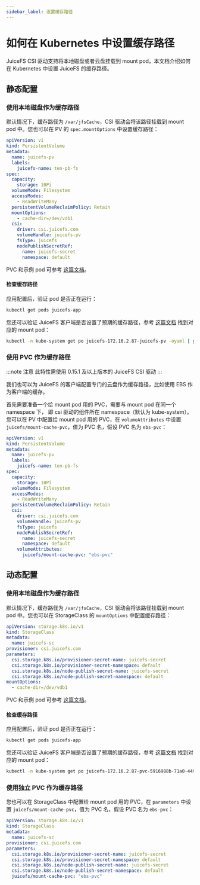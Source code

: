 ```yaml
---
sidebar_label: 设置缓存路径
---
```


# 如何在 Kubernetes 中设置缓存路径

JuiceFS CSI 驱动支持将本地磁盘或者云盘挂载到 mount pod，本文档介绍如何在 Kubernetes 中设置 JuiceFS 的缓存路径。

## 静态配置

### 使用本地磁盘作为缓存路径

默认情况下，缓存路径为 `/var/jfsCache`，CSI 驱动会将该路径挂载到 mount pod 中。您也可以在 PV 的 `spec.mountOptions` 中设置缓存路径：

```yaml {15}
apiVersion: v1
kind: PersistentVolume
metadata:
  name: juicefs-pv
  labels:
    juicefs-name: ten-pb-fs
spec:
  capacity:
    storage: 10Pi
  volumeMode: Filesystem
  accessModes:
    - ReadWriteMany
  persistentVolumeReclaimPolicy: Retain
  mountOptions:
    - cache-dir=/dev/vdb1
  csi:
    driver: csi.juicefs.com
    volumeHandle: juicefs-pv
    fsType: juicefs
    nodePublishSecretRef:
      name: juicefs-secret
      namespace: default
```

PVC 和示例 pod 可参考 [这篇文档](./static-provisioning.md)。

#### 检查缓存路径

应用配置后，验证 pod 是否正在运行：

```sh
kubectl get pods juicefs-app
```

您还可以验证 JuiceFS 客户端是否设置了预期的缓存路径，参考 [这篇文档](../troubleshooting.md#找到-mount-pod) 找到对应的 mount pod：

```sh
kubectl -n kube-system get po juicefs-172.16.2.87-juicefs-pv -oyaml | grep mount.juicefs
```

### 使用 PVC 作为缓存路径

:::note 注意
此特性需使用 0.15.1 及以上版本的 JuiceFS CSI 驱动
:::

我们也可以为 JuiceFS 的客户端配置专门的云盘作为缓存路径，比如使用 EBS 作为客户端的缓存。

首先需要准备一个给 mount pod 用的 PVC，需要与 mount pod 在同一个 namespace 下， 即 csi 驱动的组件所在 namespace（默认为 kube-system）。
您可以在 PV 中配置给 mount pod 用的 PVC，在 `volumeAttributes` 中设置 `juicefs/mount-cache-pvc`，值为 PVC 名，假设 PVC 名为 `ebs-pvc`：

```yaml {22}
apiVersion: v1
kind: PersistentVolume
metadata:
  name: juicefs-pv
  labels:
    juicefs-name: ten-pb-fs
spec:
  capacity:
    storage: 10Pi
  volumeMode: Filesystem
  accessModes:
    - ReadWriteMany
  persistentVolumeReclaimPolicy: Retain
  csi:
    driver: csi.juicefs.com
    volumeHandle: juicefs-pv
    fsType: juicefs
    nodePublishSecretRef:
      name: juicefs-secret
      namespace: default
    volumeAttributes:
      juicefs/mount-cache-pvc: "ebs-pvc"
```

## 动态配置

### 使用本地磁盘作为缓存路径

默认情况下，缓存路径为 `/var/jfsCache`，CSI 驱动会将该路径挂载到 mount pod 中。您也可以在 StorageClass 的 `mountOptions` 中配置缓存路径：

```yaml {12}
apiVersion: storage.k8s.io/v1
kind: StorageClass
metadata:
  name: juicefs-sc
provisioner: csi.juicefs.com
parameters:
  csi.storage.k8s.io/provisioner-secret-name: juicefs-secret
  csi.storage.k8s.io/provisioner-secret-namespace: default
  csi.storage.k8s.io/node-publish-secret-name: juicefs-secret
  csi.storage.k8s.io/node-publish-secret-namespace: default
mountOptions:
  - cache-dir=/dev/vdb1
```

PVC 和示例 pod 可参考 [这篇文档](./dynamic-provisioning.md)。

#### 检查缓存路径

应用配置后，验证 pod 是否正在运行：

```sh
kubectl get pods juicefs-app
```

您还可以验证 JuiceFS 客户端是否设置了预期的缓存路径，参考 [这篇文档](../troubleshooting.md#找到-mount-pod) 找到对应的 mount pod：

```sh
kubectl -n kube-system get po juicefs-172.16.2.87-pvc-5916988b-71a0-4494-8315-877d2dbb8709 -oyaml | grep mount.juicefs
```

### 使用独立 PVC 作为缓存路径

您也可以在 StorageClass 中配置给 mount pod 用的 PVC，在 `parameters` 中设置 `juicefs/mount-cache-pvc`，值为 PVC 名，假设 PVC 名为 `ebs-pvc`：

```yaml {11}
apiVersion: storage.k8s.io/v1
kind: StorageClass
metadata:
  name: juicefs-sc
provisioner: csi.juicefs.com
parameters:
  csi.storage.k8s.io/provisioner-secret-name: juicefs-secret
  csi.storage.k8s.io/provisioner-secret-namespace: default
  csi.storage.k8s.io/node-publish-secret-name: juicefs-secret
  csi.storage.k8s.io/node-publish-secret-namespace: default
  juicefs/mount-cache-pvc: "ebs-pvc"
```
